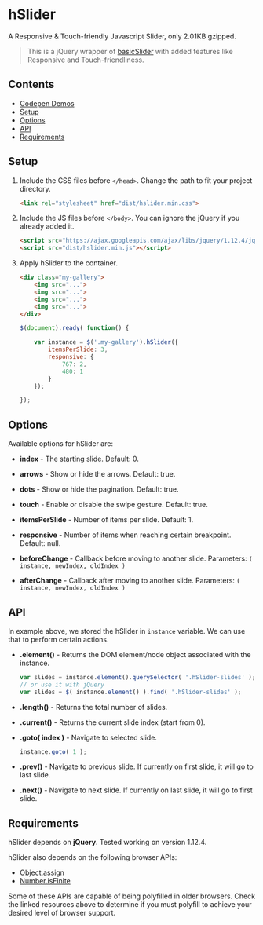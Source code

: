 # hSlider

A Responsive & Touch-friendly Javascript Slider, only 2.01KB gzipped.

> This is a jQuery wrapper of [basicSlider](https://github.com/electerious/basicSlider) with added features like Responsive and Touch-friendliness.

## Contents

- [Codepen Demos](https://codepen.io/hrsetyono/pen/ebbeJJ)
- [Setup](#setup)
- [Options](#options)
- [API](#api)
- [Requirements](#requirements)

## Setup

1. Include the CSS files before `</head>`. Change the path to fit your project directory.

	```html
	<link rel="stylesheet" href="dist/hslider.min.css">
	```

1. Include the JS files before `</body>`. You can ignore the jQuery if you already added it.

	```html
	<script src="https://ajax.googleapis.com/ajax/libs/jquery/1.12.4/jquery.min.js"></script>
	<script src="dist/hslider.min.js"></script>
	```

1. Apply hSlider to the container.

	```html
	<div class="my-gallery">
		<img src="...">
		<img src="...">
		<img src="...">
		<img src="...">
	</div>
	```

	```js
	$(document).ready( function() {

		var instance = $('.my-gallery').hSlider({
			itemsPerSlide: 3,
			responsive: {
				767: 2,
				480: 1
			}
		});

	});
	```

## Options

Available options for hSlider are:

- **index** - The starting slide. Default: 0.
- **arrows** - Show or hide the arrows. Default: true.
- **dots** - Show or hide the pagination. Default: true.
- **touch** - Enable or disable the swipe gesture. Default: true.

- **itemsPerSlide** - Number of items per slide. Default: 1.
- **responsive** - Number of items when reaching certain breakpoint. Default: null.

- **beforeChange** - Callback before moving to another slide. Parameters: `( instance, newIndex, oldIndex )`
- **afterChange** - Callback after moving to another slide. Parameters: `( instance, newIndex, oldIndex )`

## API

In example above, we stored the hSlider in `instance` variable. We can use that to perform certain actions.

- **.element()** - Returns the DOM element/node object associated with the instance.

	```js
	var slides = instance.element().querySelector( '.hSlider-slides' );
	// or use it with jQuery
	var slides = $( instance.element() ).find( '.hSlider-slides' );
	```

- **.length()** - Returns the total number of slides.

- **.current()** - Returns the current slide index (start from 0).

- **.goto( index )** - Navigate to selected slide.

	```js
	instance.goto( 1 );
	```

- **.prev()** - Navigate to previous slide. If currently on first slide, it will go to last slide.

- **.next()** - Navigate to next slide. If currently on last slide, it will go to first slide.

## Requirements

hSlider depends on **jQuery**. Tested working on version 1.12.4.

hSlider also depends on the following browser APIs:

- [Object.assign](http://www.ecma-international.org/ecma-262/6.0/#sec-object.assign)
- [Number.isFinite](http://www.ecma-international.org/ecma-262/6.0/#sec-number.isfinite)

Some of these APIs are capable of being polyfilled in older browsers. Check the linked resources above to determine if you must polyfill to achieve your desired level of browser support.